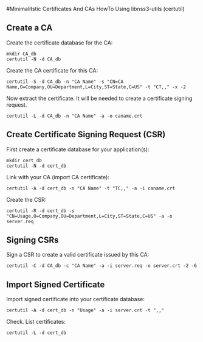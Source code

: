 #Minimalitstic Certificates And CAs HowTo Using libnss3-utils (certutil)

## Create a CA
Create the certificate database for the CA:

    mkdir CA_db
    certutil -N -d CA_db

Create the CA certificate for this CA:

    certutil -S -d CA_db -n "CA Name" -s "CN=CA Name,O=Company,OU=Department,L=City,ST=State,C=US" -t "CT,," -x -2

Now extract the certificate. It will be needed to create a certificate signing request.

    certutil -L -d CA_db -n "CA Name" -a -o caname.crt

## Create Certificate Signing Request (CSR)
First create a certificate database for your application(s):

    mkdir cert_db
	certutil -N -d cert_db

Link with your CA (import CA certificate):

    certutil -A -d cert_db -n "CA Name" -t "TC,," -a -i caname.crt

Create the CSR:

    certutil -R -d cert_db -s "CN=Usage,O=Company,OU=Department,L=City,ST=State,C=US" -a -o server.req

## Signing CSRs
Sign a CSR to create a valid certificate issued by this CA:

    certutil -C -d CA_db -c "CA Name" -a -i server.req -o server.crt -2 -6

## Import Signed Certificate
Import signed certificate into your certificate database:

    certutil -A -d cert_db -n "Usage" -a -i server.crt -t ",,"

Check. List certificates:

    certutil -L -d cert_db
